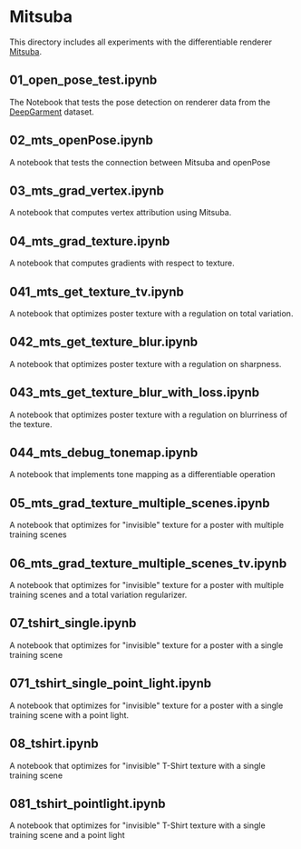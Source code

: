 # Mitsuba

This directory includes all experiments with the differentiable renderer [Mitsuba](https://github.com/mitsuba-renderer/mitsuba2).

## 01_open_pose_test.ipynb

The Notebook that tests the pose detection on renderer data from the [DeepGarment](https://cgl.ethz.ch/Downloads/Publications/Papers/2017/Dib17a/Dib17a.pdf)
dataset.

## 02_mts_openPose.ipynb

A notebook that tests the connection between Mitsuba and openPose

## 03_mts_grad_vertex.ipynb

A notebook that computes vertex attribution using Mitsuba.

## 04_mts_grad_texture.ipynb

A notebook that computes gradients with respect to texture.

## 041_mts_get_texture_tv.ipynb

A notebook that optimizes poster texture with a regulation on total variation.

## 042_mts_get_texture_blur.ipynb

A notebook that optimizes poster texture with a regulation on sharpness.

## 043_mts_get_texture_blur_with_loss.ipynb

A notebook that optimizes poster texture with a regulation on blurriness of the texture.

## 044_mts_debug_tonemap.ipynb

A notebook that implements tone mapping as a differentiable operation

## 05_mts_grad_texture_multiple_scenes.ipynb

A notebook that optimizes for "invisible" texture for a poster with multiple training scenes

## 06_mts_grad_texture_multiple_scenes_tv.ipynb

A notebook that optimizes for "invisible" texture for a poster with multiple training scenes and a total variation regularizer.

## 07_tshirt_single.ipynb

A notebook that optimizes for "invisible" texture for a poster with a single training scene

## 071_tshirt_single_point_light.ipynb

A notebook that optimizes for "invisible" texture for a poster with a single training scene with a point light.

## 08_tshirt.ipynb

A notebook that optimizes for "invisible" T-Shirt texture with a single training scene

## 081_tshirt_pointlight.ipynb

A notebook that optimizes for "invisible" T-Shirt texture with a single training scene and a point light
